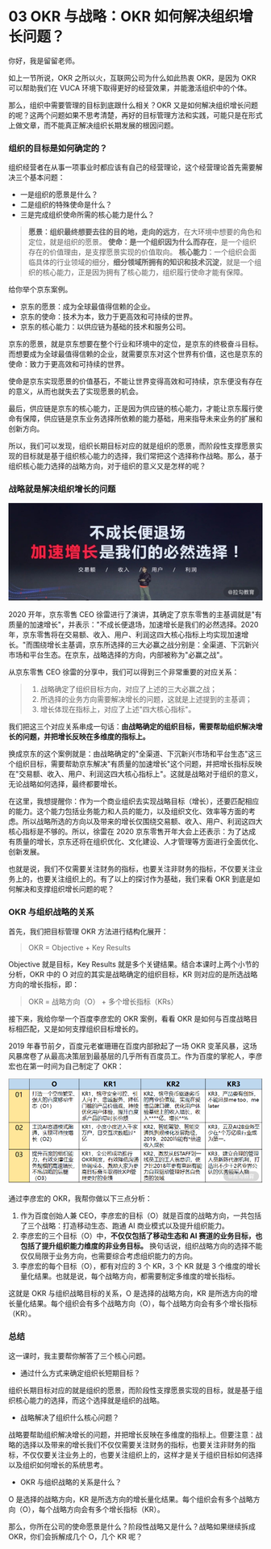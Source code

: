 # 03 OKR 与战略：OKR 如何解决组织增长问题？

你好，我是留留老师。

如上一节所说，OKR 之所以火，互联网公司为什么如此热衷 OKR，是因为 OKR
可以帮助我们在 VUCA 环境下取得更好的经营效果，并能激活组织中的个体。

那么，组织中需要管理的目标到底跟什么相关？OKR
又是如何解决组织增长问题的呢？这两个问题如果不思考清楚，再好的目标管理方法和实践，可能只是在形式上做文章，而不能真正解决组织长期发展的根因问题。

### 组织的目标是如何确定的？

组织经营者在从事一项事业时都应该有自己的经营理论，这个经营理论首先需要解决三个基本问题：

-   一是组织的愿景是什么？
-   二是组织的特殊使命是什么？
-   三是完成组织使命所需的核心能力是什么？

> **愿景：组织最终想要去往的目的地，走向的远方**，在大环境中想要的角色和定位，就是组织的愿景。
> **使命：是一个组织因为什么而存在**，是一个组织存在的价值理由，是支撑愿景实现的价值取向。
> **核心能力**：一个组织会面临具体的行业领域的细分，**细分领域所拥有的知识和技术沉淀**，就是一个组织的核心能力，正是因为拥有了核心能力，组织履行使命才能有保障。

给你举个京东案例。

-   京东的愿景：成为全球最值得信赖的企业。
-   京东的使命：技术为本，致力于更高效和可持续的世界。
-   京东的核心能力：以供应链为基础的技术和服务公司。

京东的愿景，就是京东想要在整个行业和环境中的定位，是京东的终极奋斗目标。而想要成为全球最值得信赖的企业，就需要京东对这个世界有价值，这也是京东的使命：致力于更高效和可持续的世界。

使命是京东实现愿景的价值基石，不能让世界变得高效和可持续，京东便没有存在的意义，从而也就失去了实现愿景的机会。

最后，供应链是京东的核心能力，正是因为供应链的核心能力，才能让京东履行使命有保障，供应链是京东业务选择所依赖的能力基础，用来指导未来业务的扩展和创新方向。

所以，我们可以发现，组织长期目标对应的就是组织的愿景，而阶段性支撑愿景实现的目标就是基于组织核心能力的选择，我们常把这个选择称作战略。那么，基于组织核心能力选择的战略方向，对于组织的意义又是怎样的呢？

### 战略就是解决组织增长的问题

![image](assets/Ciqc1F-WzoSAdrHDAAeqG-e4VVI872.png)

2020 开年，京东零售 CEO
徐雷进行了演讲，其确定了京东零售的主基调就是"有质量的加速增长"，并表示："不成长便退场，加速增长是我们的必然选择。2020年，京东零售将在交易额、收入、用户、利润这四大核心指标上均实现加速增长。"而围绕增长主基调，京东所选择的三大必赢之战分别是：全渠道、下沉新兴市场和平台生态。在京东，战略选择的方向，内部被称为"必赢之战"。

从京东零售 CEO 徐雷的分享中，我们可以得到三个非常重要的对应关系：

> 1.  战略确定了组织目标方向，对应了上述的三大必赢之战；
> 2.  所选择的业务方向需要解决增长的问题，这就是上述提到的主基调；
> 3.  增长体现在指标上，对应了上述"四大核心指标"。

我们把这三个对应关系串成一句话：**由战略确定的组织目标，需要帮助组织解决增长的问题，并把增长反映在多维度的指标上。**

换成京东的这个案例就是：由战略确定的"全渠道、下沉新兴市场和平台生态"这三个组织目标，需要帮助京东解决"有质量的加速增长"这个问题，并把增长指标反映在"交易额、收入、用户、利润这四大核心指标上"。这就是战略对于组织的意义，无论战略如何选择，最终都要增长。

在这里，我想提醒你：作为一个商业组织去实现战略目标（增长），还要匹配相应的能力。这个能力包括业务能力和人员的能力，以及组织文化、效率等方面的考虑。所以战略所选的方向以及带来的增长仅围绕交易额、收入、用户、利润这四大核心指标是不够的。所以，徐雷在
2020
京东零售开年大会上还表示：为了达成有质量的增长，京东还将在组织优化、文化建设、人才管理等方面进行全面优化、创新发展。

也就是说，我们不仅需要关注财务的指标，也要关注非财务的指标，不仅要关注业务上的，也要关注组织上的。有了以上的探讨作为基础，我们来看
OKR 到底是如何解决和支撑组织增长问题的呢？

### OKR 与组织战略的关系

首先，我们把目标管理 OKR 方法进行结构化展开：

> OKR = Objective + Key Results

Objective 就是目标，Key Results
就是多个关键结果。结合本课时上两个小节的分析，OKR 中的 O
对应的其实是战略确定的组织目标，KR
则对应的是所选战略方向的增长指标，即：

> OKR = 战略方向（O） + 多个增长指标（KRs）

接下来，我给你举一个百度李彦宏的 OKR 案例，看看 OKR
是如何与百度战略目标相匹配，又是如何支撑组织目标增长的。

2019 年春节前夕，百度元老崔珊珊在百度内部掀起了一场 OKR
变革风暴，这场风暴席卷了从最高决策层到最基层的几乎所有百度员工。作为百度的掌舵人，李彦宏也在第一时间为自己制定了
OKR：

![image](assets/Ciqc1F-WzpqABYFAAADDrvAe3PU808.png)

通过李彦宏的 OKR，我帮你做以下三点分析：

1.  作为百度创始人兼
    CEO，李彦宏的目标（O）就是百度的战略方向，一共包括了三个战略：打造移动生态、跑通
    AI 商业模式以及提升组织能力。
2.  李彦宏的三个目标（O）中，**不仅仅包括了移动生态和 AI
    赛道的业务目标，也包括了提升组织能力维度的非业务目标。**
    换句话说，组织战略方向的选择不能仅仅局限于业务方向，也需要综合考虑组织能力的方向。
3.  李彦宏的每个目标（O），都有对应的 3 个 KR，3 个 KR 就是 3
    个维度的增长量化结果。也就是说，每个战略方向，都需要制定多维度的增长指标。

这就是 OKR 与组织战略目标的关系，O 是选择的战略方向，KR
是所选方向的增长量化结果。每个组织会有多个战略方向（O），每个战略方向会有多个增长指标（KR）。

### 总结

这一课时，我主要帮你解答了三个核心问题。

-   通过什么方式来确定组织长短期目标？

组织长期目标对应的就是组织的愿景，而阶段性支撑愿景实现的目标，就是基于组织核心能力的选择，而这个选择就是组织的战略。

-   战略解决了组织什么核心问题？

战略要帮助组织解决增长的问题，并把增长反映在多维度的指标上。但要注意：战略的选择以及带来的增长我们不仅仅需要关注财务的指标，也要关注非财务的指标，不仅仅要关注业务上的，也要关注组织上的，这样才是关于组织目标如何选择以及组织如何增长的系统思考。

-   OKR 与组织战略的关系是什么？

O 是选择的战略方向，KR
是所选方向的增长量化结果。每个组织会有多个战略方向（O），每个战略方向会有多个增长指标（KR）。

那么，你所在公司的使命愿景是什么？阶段性战略又是什么？战略如果继续拆成
OKR，你们会拆解成几个 O，几个 KR 呢？
